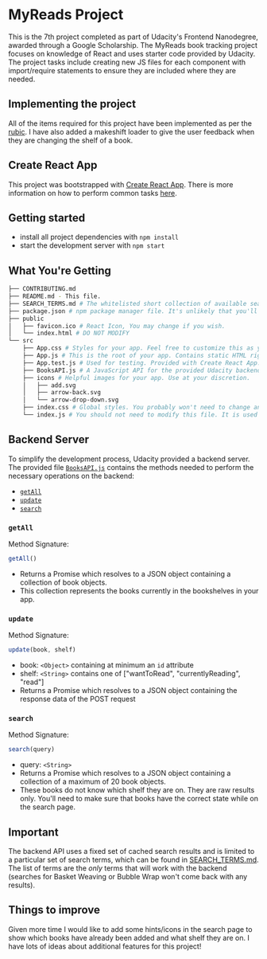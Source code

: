 # MyReads Project
This is the 7th project completed as part of Udacity's Frontend Nanodegree, awarded through a Google Scholarship. The MyReads book tracking project focuses on knowledge of React and uses starter code provided by Udacity. The project tasks include creating new JS files for each component with import/require statements to ensure they are included where they are needed.

## Implementing the project
All of the items required for this project have been implemented as per the [rubic](https://review.udacity.com/#!/rubrics/918/view). I have also added a makeshift loader to give the user feedback when they are changing the shelf of a book.

## Create React App
This project was bootstrapped with [Create React App](https://github.com/facebookincubator/create-react-app). There is more information on how to perform common tasks [here](https://github.com/facebookincubator/create-react-app/blob/master/packages/react-scripts/template/README.md).

## Getting started
* install all project dependencies with `npm install`
* start the development server with `npm start`

## What You're Getting
```bash
├── CONTRIBUTING.md
├── README.md - This file.
├── SEARCH_TERMS.md # The whitelisted short collection of available search terms for you to use with your app.
├── package.json # npm package manager file. It's unlikely that you'll need to modify this.
├── public
│   ├── favicon.ico # React Icon, You may change if you wish.
│   └── index.html # DO NOT MODIFY
└── src
    ├── App.css # Styles for your app. Feel free to customize this as you desire.
    ├── App.js # This is the root of your app. Contains static HTML right now.
    ├── App.test.js # Used for testing. Provided with Create React App. Testing is encouraged, but not required.
    ├── BooksAPI.js # A JavaScript API for the provided Udacity backend. Instructions for the methods are below.
    ├── icons # Helpful images for your app. Use at your discretion.
    │   ├── add.svg
    │   ├── arrow-back.svg
    │   └── arrow-drop-down.svg
    ├── index.css # Global styles. You probably won't need to change anything here.
    └── index.js # You should not need to modify this file. It is used for DOM rendering only.
```

## Backend Server
To simplify the development process, Udacity provided a backend server. The provided file [`BooksAPI.js`](src/BooksAPI.js) contains the methods needed to perform the necessary operations on the backend:

* [`getAll`](#getall)
* [`update`](#update)
* [`search`](#search)

### `getAll`
Method Signature:

```js
getAll()
```

* Returns a Promise which resolves to a JSON object containing a collection of book objects.
* This collection represents the books currently in the bookshelves in your app.

### `update`
Method Signature:

```js
update(book, shelf)
```

* book: `<Object>` containing at minimum an `id` attribute
* shelf: `<String>` contains one of ["wantToRead", "currentlyReading", "read"]  
* Returns a Promise which resolves to a JSON object containing the response data of the POST request

### `search`
Method Signature:

```js
search(query)
```

* query: `<String>`
* Returns a Promise which resolves to a JSON object containing a collection of a maximum of 20 book objects.
* These books do not know which shelf they are on. They are raw results only. You'll need to make sure that books have the correct state while on the search page.

## Important
The backend API uses a fixed set of cached search results and is limited to a particular set of search terms, which can be found in [SEARCH_TERMS.md](SEARCH_TERMS.md). The list of terms are the _only_ terms that will work with the backend (searches for Basket Weaving or Bubble Wrap won't come back with any results).

## Things to improve
Given more time I would like to add some hints/icons in the search page to show which books have already been added and what shelf they are on. I have lots of ideas about additional features for this project!

